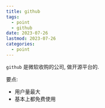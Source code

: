 ```yaml
---
title: github
tags:
  - point
  - github
date: 2023-07-26
lastmod: 2023-07-26
categories:
  - point
---
```


`github` 是微软收购的公司, 做开源平台的.

要点:

- 用户量最大
- 基本上都免费使用
